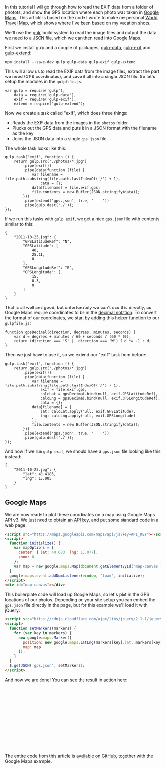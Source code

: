 In this tutorial I will go through how to read the EXIF data from a folder of photots, and show the GPS location where each photo was taken in [Google Maps](https://maps.google.com/). This article is based on the code I wrote to make my personal [World Travel Map](http://ole.michelsen.dk/photos/travel-map.html), which shows where I've been based on my vacation shots.

We'll use the [gulp](http://gulpjs.com/) build system to read the image files and output the data we need to a JSON file, which we can then read into Google Maps.

<!-- more-->

First we install gulp and a couple of packages, [gulp-data](https://github.com/colynb/gulp-data), [gulp-exif](https://github.com/Shimonenator/gulp-exif) and [gulp-extend](https://github.com/adamayres/gulp-extend):

`npm install --save-dev gulp gulp-data gulp-exif gulp-extend`

This will allow us to read the EXIF data from the image files, extract the part we need (GPS coordinates), and save it all into a single JSON file. So let's setup the modules in the `gulpfile.js`:

    var gulp = require('gulp'),
        data = require('gulp-data'),
        exif = require('gulp-exif'),
        extend = require('gulp-extend');

Now we create a task called "exif", which does three things:

- Reads the EXIF data from the images in the `photos` folder
- Plucks out the GPS data and puts it in a JSON format with the filename as the key
- Joins the JSON data into a single `gps.json` file

The whole task looks like this:

    gulp.task('exif', function () {
        return gulp.src('./photos/*.jpg')
            .pipe(exif())
            .pipe(data(function (file) {
                var filename = file.path.substring(file.path.lastIndexOf('/') + 1),
                    data = {};
                data[filename] = file.exif.gps;
                file.contents = new Buffer(JSON.stringify(data));
            }))
            .pipe(extend('gps.json', true, '    '))
            .pipe(gulp.dest('./'));
    });

If we run this tasks with `gulp exif`, we get a nice `gps.json` file with contents similar to this:

    {
        "2011-10-25.jpg": {
            "GPSLatitudeRef": "N",
            "GPSLatitude": [
                40,
                25.11,
                0
            ],
            "GPSLongitudeRef": "E",
            "GPSLongitude": [
                15,
                0.3,
                0
            ]
        }
    }

That is all well and good, but unfortunately we can't use this directly, as Google Maps require coordinates to be in the [decimal notation](http://en.wikipedia.org/wiki/Decimal_degrees). To convert the format of our coordinates, we start by adding this helper function to our `gulpfile.js`: 

    function gpsDecimal(direction, degrees, minutes, seconds) {
        var d = degrees + minutes / 60 + seconds / (60 * 60);
        return (direction === 'S' || direction === 'W') ? d *= -1 : d;
    }

Then we just have to use it, so we extend our "exif" task from before:

    gulp.task('exif', function () {
        return gulp.src('./photos/*.jpg')
            .pipe(exif())
            .pipe(data(function (file) {
                var filename = file.path.substring(file.path.lastIndexOf('/') + 1),
                    exif = file.exif.gps,
                    calcLat = gpsDecimal.bind(null, exif.GPSLatitudeRef),
                    calcLng = gpsDecimal.bind(null, exif.GPSLongitudeRef),
                    data = {};
                data[filename] = {
                    lat: calcLat.apply(null, exif.GPSLatitude),
                    lng: calcLng.apply(null, exif.GPSLongitude)
                };
                file.contents = new Buffer(JSON.stringify(data));
            }))
            .pipe(extend('gps.json', true, '    '))
            .pipe(gulp.dest('./'));
    });

And now if we run `gulp exif`, we should have a `gps.json` file looking like this instead:

    {
        "2011-10-25.jpg": {
            "lat": 40.4185,
            "lng": 15.005
        }
    }


## Google Maps

We are now ready to plot these coordinates on a map using Google Maps API v3. We just need to [obtain an API key](https://developers.google.com/maps/documentation/javascript/tutorial#api_key), and put some standard code in a web page:

```html
<script src="https://maps.googleapis.com/maps/api/js?key=API_KEY"></script>
<script>
  function initialize() {
    var mapOptions = {
      center: { lat: 40.683, lng: 15.077},
      zoom: 8
    };
    var map = new google.maps.Map(document.getElementById('map-canvas'), mapOptions);
  }
  google.maps.event.addDomListener(window, 'load', initialize);
</script>
<div id="map-canvas"></div>
```

This boilerplate code will load up Google Maps, so let's plot in the GPS locations of our photos. Depending on your site setup you can embed the `gps.json` file directly in the page, but for this example we'll load it with jQuery:

```html
<script src="https://cdnjs.cloudflare.com/ajax/libs/jquery/2.1.1/jquery.min.js"></script>
<script>
  function setMarkers(markers) {
    for (var key in markers) {
      new google.maps.Marker({
        position: new google.maps.LatLng(markers[key].lat, markers[key].lng),
        map: map
      });
    }
  }
  $.getJSON('gps.json', setMarkers);
</script>
```

And now we are done! You can see the result in action here:

<div id="map-canvas" style="width:100%;height:200px"></div>
<script src="https://maps.googleapis.com/maps/api/js?key=AIzaSyCPqiUhRvSy2m5N__6fIvANVRq2j-q7w2A&amp;sensor=false"></script>
<script>
  function setMarkers(map, markers) {
    for (var key in markers) {
      new google.maps.Marker({
        position: new google.maps.LatLng(markers[key].lat, markers[key].lng),
        map: map
      });
    }
  }
  function initialize() {
    var mapOptions = {
      center: { lat: 40.683, lng: 15.077},
      zoom: 8
    };
    var map = new google.maps.Map(document.getElementById('map-canvas'), mapOptions);
    setMarkers(map, {
      "2011-10-25.jpg": {
        "lat": 40.4185,
        "lng": 15.005
      },
      "2011-10-26.jpg": {
        "lat": 40.66716666666667,
        "lng": 16.610500000000002
      }
    });
  }
  google.maps.event.addDomListener(window, 'load', initialize);
</script>

The entire code from this article is [available on GitHub](https://github.com/omichelsen/exif-gps-to-json-example), together with the Google Maps example.

